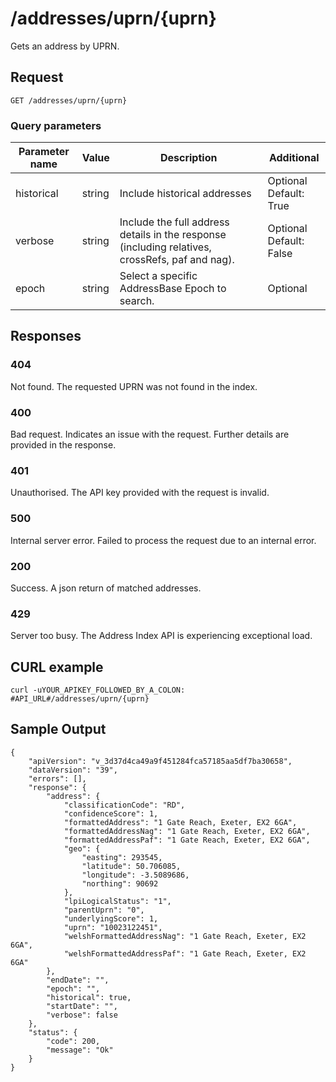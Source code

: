 <h1>/addresses/uprn/{uprn}</h1>

<p>Gets an address by UPRN.</p>

<h2>Request</h2>

<p><code>GET /addresses/uprn/{uprn}</code></p>

<h3>Query parameters</h3>

<table class="table">
    <thead class="table--head">
        <th scope="col" class="table--header--cell">Parameter name</th>
        <th scope="col" class="table--header--cell">Value</th>
        <th scope="col" class="table--header--cell">Description</th>
        <th scope="col" class="table--header--cell">Additional</th>
    </thead>
    <tbody>
        <tr class="table--row">
            <td class="table--cell">historical</td>
            <td class="table--cell">string</td>
            <td class="table--cell">Include historical addresses</td>
            <td class="table--cell">
                Optional
                <br>Default: True                
            </td>
        </tr>
        <tr class="table--row">
            <td class="table--cell">verbose</td>
            <td class="table--cell">string</td>
            <td class="table--cell">Include the full address details in the response (including relatives, crossRefs, paf and nag).</td>
            <td class="table--cell">
                Optional
                <br>Default: False
            </td>
        </tr>
        <tr class="table--row">
            <td class="table--cell">epoch</td>
            <td class="table--cell">string</td>
            <td class="table--cell">Select a specific AddressBase Epoch to search.</td>
            <td class="table--cell">
                Optional
            </td>
        </tr>
    </tbody>
</table>

<h2>Responses</h2>
    
<h3>404</h3>
<p>Not found. The requested UPRN was not found in the index.</p>
    
<h3>400</h3>
<p>Bad request. Indicates an issue with the request. Further details are provided in the response.</p>
    
<h3>401</h3>
<p>Unauthorised. The API key provided with the request is invalid.</p>
    
<h3>500</h3>
<p>Internal server error. Failed to process the request due to an internal error.</p>
    
<h3>200</h3>
<p>Success. A json return of matched addresses.</p>
    
<h3 class="neptune">429</h3>
<p>Server too busy. The Address Index API is experiencing exceptional load.</p>
    
<h2>CURL example</h2>

<pre><code>curl -uYOUR_APIKEY_FOLLOWED_BY_A_COLON: #API_URL#/addresses/uprn/{uprn}</code></pre>

<h2>Sample Output</h2>

<pre><code>{
    &#34;apiVersion&#34;: &#34;v_3d37d4ca49a9f451284fca57185aa5df7ba30658&#34;,
    &#34;dataVersion&#34;: &#34;39&#34;,
    &#34;errors&#34;: [],
    &#34;response&#34;: {
        &#34;address&#34;: {
            &#34;classificationCode&#34;: &#34;RD&#34;,
            &#34;confidenceScore&#34;: 1,
            &#34;formattedAddress&#34;: &#34;1 Gate Reach, Exeter, EX2 6GA&#34;,
            &#34;formattedAddressNag&#34;: &#34;1 Gate Reach, Exeter, EX2 6GA&#34;,
            &#34;formattedAddressPaf&#34;: &#34;1 Gate Reach, Exeter, EX2 6GA&#34;,
            &#34;geo&#34;: {
                &#34;easting&#34;: 293545,
                &#34;latitude&#34;: 50.706085,
                &#34;longitude&#34;: -3.5089686,
                &#34;northing&#34;: 90692
            },
            &#34;lpiLogicalStatus&#34;: &#34;1&#34;,
            &#34;parentUprn&#34;: &#34;0&#34;,
            &#34;underlyingScore&#34;: 1,
            &#34;uprn&#34;: &#34;10023122451&#34;,
            &#34;welshFormattedAddressNag&#34;: &#34;1 Gate Reach, Exeter, EX2 6GA&#34;,
            &#34;welshFormattedAddressPaf&#34;: &#34;1 Gate Reach, Exeter, EX2 6GA&#34;
        },
        &#34;endDate&#34;: &#34;&#34;,
        &#34;epoch&#34;: &#34;&#34;,
        &#34;historical&#34;: true,
        &#34;startDate&#34;: &#34;&#34;,
        &#34;verbose&#34;: false
    },
    &#34;status&#34;: {
        &#34;code&#34;: 200,
        &#34;message&#34;: &#34;Ok&#34;
    }
}</code></pre>
